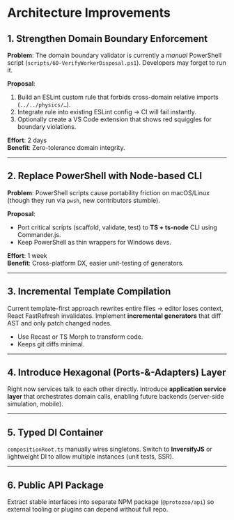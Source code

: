 # Architecture Improvements

## 1. Strengthen Domain Boundary Enforcement

**Problem**: The domain boundary validator is currently a *manual* PowerShell script (`scripts/60-VerifyWorkerDisposal.ps1`). Developers may forget to run it.

**Proposal**:

1. Build an ESLint custom rule that forbids cross-domain relative imports (`../../physics/…`).
2. Integrate rule into existing ESLint config → CI will fail instantly.
3. Optionally create a VS Code extension that shows red squiggles for boundary violations.

**Effort**: 2 days  
**Benefit**: Zero-tolerance domain integrity.

---

## 2. Replace PowerShell with Node-based CLI

**Problem**: PowerShell scripts cause portability friction on macOS/Linux (though they run via `pwsh`, new contributors stumble).

**Proposal**:

* Port critical scripts (scaffold, validate, test) to **TS + ts-node** CLI using Commander.js.
* Keep PowerShell as thin wrappers for Windows devs.

**Effort**: 1 week  
**Benefit**: Cross-platform DX, easier unit-testing of generators.

---

## 3. Incremental Template Compilation

Current template-first approach rewrites entire files → editor loses context, React FastRefresh invalidates.  Implement **incremental generators** that diff AST and only patch changed nodes.

* Use Recast or TS Morph to transform code.
* Keeps git diffs minimal.

---

## 4. Introduce Hexagonal (Ports-&-Adapters) Layer

Right now services talk to each other directly.  Introduce **application service layer** that orchestrates domain calls, enabling future backends (server-side simulation, mobile).

---

## 5. Typed DI Container

`compositionRoot.ts` manually wires singletons. Switch to **InversifyJS** or lightweight DI to allow multiple instances (unit tests, SSR).

---

## 6. Public API Package

Extract stable interfaces into separate NPM package (`@protozoa/api`) so external tooling or plugins can depend without full repo.